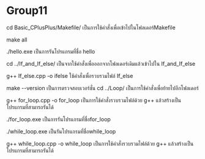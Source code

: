 # Group11
cd Basic_CPlusPlus/Makefile/
เป็นการใช้คำสั่งเพื่อเข้าไปในโฟลเดอร์Makefile

make all

./hello.exe
เป็นการรันโปรแกรมที่ชื่อ hello

cd ../If_and_If_else/
เป็นจากใช้คำสั่งเพื่อออกจากโฟลเดอร์เดิมแล้วเข้าไปใน If_and_If_else

g++ If_else.cpp -o ifelse
ใช้คำสั่งเพื่อรวบรวมไฟล์ If_else

make --version
เป็นการตรวจสอบเวอร์ชั่น
cd ../Loop/ เป็นการใช้คำสั่งเพื่อย้ายไปอีกโฟลเดอร์

g++ for_loop.cpp -o for_loop เป็นการใช้คำสั่งรวบรวมไฟล์ด้วย g++ แล้วสร้างเป็นโปรแกรมที่สามารถรันได้

./for_loop.exe เป็นการรันโปรแกรมที่ชื่อfor_loop

./while_loop.exe เป็นรันโปรแกรมที่ชื่อwhile_loop

g++ while_loop.cpp -o while_loop เป็นการใช้คำสั่งรวบรวมไฟล์ด้วย g++ แล้วสร้างเป็นโปรแกรมที่สามารถรันได้
